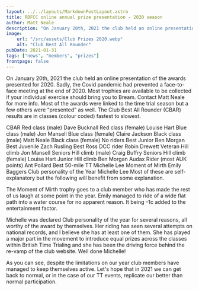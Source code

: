 ```yaml
---
layout: ../../layouts/MarkdownPostLayout.astro
title: RDFCC online annual prize presentation - 2020 season
author: Matt Neale
description: "On January 20th, 2021 the club held an online presentation of the awards presented for 2020"
image:
    url: "/src/assets/Club Prizes 2020.webp"
    alt: "Club Best All Rounder"
pubDate: 2021-01-31
tags: ["news", "members", "prizes"]
frontpage: false
---
```


On January 20th, 2021 the club held an online presentation of the awards presented for 2020. Sadly, the Covid pandemic had prevented a face-to-face meeting at the end of 2020. Most trophies are available to be collected if your individual exercise should bring you to Bream. Contact Matt Neale for more info. Most of the awards were linked to the time trial season but a few others were “presented” as well. The Club Best All Rounder (CBAR) results are in classes (colour coded) fastest to slowest.

CBAR
Red class (male) Dave Bucknall
Red class (female) Louise Hart
Blue class (male) Jon Mansell
Blue class (female) Claire Jackson
Black class (male) Matt Neale
Black class (female) No riders
Best Junior Ben Morgan
Best Juvenile Zach Rusling
Best Ross DCC rider Robin Drewett
Veteran Hill climb Jon Mansell
Seniors Hill climb (male) Craig Buffry
Seniors Hill climb (female) Louise Hart
Junior Hill climb Ben Morgan
Audax Rider (most AUK points) Ant Pollard
Best 50-mile TT Michelle Lee
Moment of Mirth Emily Baggers
Club personality of the Year Michelle Lee
Most of these are self-explanatory but the following will benefit from some explanation.

The Moment of Mirth trophy goes to a club member who has made the rest of us laugh at some point in the year. Emily managed to ride of a wide flat path into a water course for no apparent reason. It being –1c added to the entertainment factor.

Michelle was declared Club personality of the year for several reasons, all worthy of the award by themselves. Her riding has seen several attempts on national records, and I believe she has at least one of them. She has played a major part in the movement to introduce equal prizes across the classes within British Time Trialing and she has been the driving force behind the re-vamp of the club website. Well done Michelle!

As you can see, despite the limitations on our year club members have managed to keep themselves active. Let's hope that in 2021 we can get back to normal, or in the case of our TT events, replicate our better than normal participation.